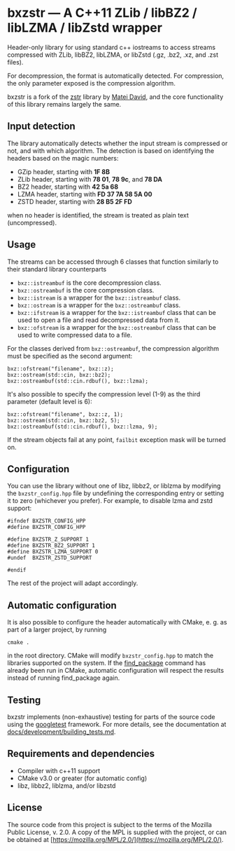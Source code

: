 # bxzstr — A C++11 ZLib / libBZ2 / libLZMA / libZstd wrapper

Header-only library for using standard c++ iostreams to access streams
compressed with ZLib, libBZ2, libLZMA, or libZstd (.gz, .bz2, .xz, and
.zst files).

For decompression, the format is automatically detected. For
compression, the only parameter exposed is the compression algorithm.

bxzstr is a fork of the [zstr](https://github.com/mateidavid/zstr)
library by [Matei David](https://github.com/mateidavid), and the core
functionality of this library remains largely the same.

## Input detection

The library automatically detects whether the input stream is
compressed or not, and with which algorithm. The detection is based on
identifying the headers based on the magic numbers:
* GZip header, starting with **1F 8B**
* ZLib header, starting with **78 01**, **78 9c**, and **78 DA**
* BZ2 header, starting with **42 5a 68**
* LZMA header, starting with **FD 37 7A 58 5A 00**
* ZSTD header, starting with **28 B5 2F FD**

when no header is identified, the stream is treated as plain text (uncompressed).

## Usage
The streams can be accessed through 6 classes that function similarly
to their standard library counterparts

* `bxz::istreambuf` is the core decompression class.
* `bxz::ostreambuf` is the core compression class.
* `bxz::istream` is a wrapper for the `bxz::istreambuf` class.
* `bxz::ostream` is a wrapper for the `bxz::ostreambuf` class.
* `bxz::ifstream` is a wrapper for the `bxz::istreambuf` class that
  can be used to open a file and read decompressed data from it.
* `bxz::ofstream` is a wrapper for the `bxz::ostreambuf` class that
  can be used to write compressed data to a file.

For the classes derived from `bxz::ostreambuf`, the compression
algorithm must be specified as the second argument:
```
bxz::ofstream("filename", bxz::z);
bxz::ostream(std::cin, bxz::bz2);
bxz::ostreambuf(std::cin.rdbuf(), bxz::lzma);
```

It's also possible to specify the compression level (1-9) as the third
parameter (default level is 6):
```
bxz::ofstream("filename", bxz::z, 1);
bxz::ostream(std::cin, bxz::bz2, 5);
bxz::ostreambuf(std::cin.rdbuf(), bxz::lzma, 9);
```

If the stream objects fail at any point, `failbit` exception mask will
be turned on.

## Configuration
You can use the library without one of libz, libbz2, or liblzma by
modifying the `bxzstr_config.hpp` file by undefining the corresponding
entry or setting it to zero (whichever you prefer).
For example, to disable lzma and zstd support:
```
#ifndef BXZSTR_CONFIG_HPP
#define BXZSTR_CONFIG_HPP

#define BXZSTR_Z_SUPPORT 1
#define BXZSTR_BZ2_SUPPORT 1
#define BXZSTR_LZMA_SUPPORT 0
#undef  BXZSTR_ZSTD_SUPPORT

#endif
```
The rest of the project will adapt accordingly.

## Automatic configuration
It is also possible to configure the header automatically with CMake,
e. g. as part of a larger project, by running
```
cmake .
```
in the root directory. CMake will modify `bxzstr_config.hpp` to match the
libraries supported on the system. If the
[find_package](https://cmake.org/cmake/help/v3.0/command/find_package.html)
command has already been run in CMake, automatic configuration will
respect the results instead of running find_package again.

## Testing
bxzstr implements (non-exhaustive) testing for parts of the source
code using the [googletest](https://github.com/google/googletest)
framework. For more details, see the documentation at
[docs/development/building_tests.md](/docs/development/building_tests.md).

## Requirements and dependencies
* Compiler with c++11 support
* CMake v3.0 or greater (for automatic config)
* libz, libbz2, liblzma, and/or libzstd

## License
The source code from this project is subject to the terms of the
Mozilla Public License, v. 2.0. A copy of the MPL is supplied with the
project, or can be obtained at
[https://mozilla.org/MPL/2.0/](https://mozilla.org/MPL/2.0/).
